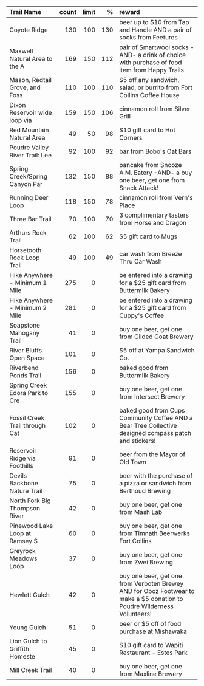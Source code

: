 | Trail Name                     |   count |   limit |   % | reward                                                                                                                  |
|:-------------------------------|--------:|--------:|----:|:------------------------------------------------------------------------------------------------------------------------|
| Coyote Ridge                   |     130 |     100 | 130 | beer up to $10 from Tap and Handle AND a pair of socks from Feetures                                                    |
| Maxwell Natural Area to the A  |     169 |     150 | 112 | pair of Smartwool socks -AND- a drink of choice with purchase of food item from Happy Trails                            |
| Mason, Redtail Grove, and Foss |     110 |     100 | 110 | $5 off any sandwich, salad, or burrito from Fort Collins Coffee House                                                   |
| Dixon Reservoir wide loop via  |     159 |     150 | 106 | cinnamon roll from Silver Grill                                                                                         |
| Red Mountain Natural Area      |      49 |      50 |  98 | $10 gift card to Hot Corners                                                                                            |
| Poudre Valley River Trail: Lee |      92 |     100 |  92 | bar from Bobo's Oat Bars                                                                                                |
| Spring Creek/Spring Canyon Par |     132 |     150 |  88 | pancake from Snooze A.M. Eatery -AND- a buy one beer, get one from Snack Attack!                                        |
| Running Deer Loop              |     118 |     150 |  78 | cinnamon roll from Vern's Place                                                                                         |
| Three Bar Trail                |      70 |     100 |  70 | 3 complimentary tasters from Horse and Dragon                                                                           |
| Arthurs Rock Trail             |      62 |     100 |  62 | $5 gift card to Mugs                                                                                                    |
| Horsetooth Rock Loop Trail     |      49 |     100 |  49 | car wash from Breeze Thru Car Wash                                                                                      |
| Hike Anywhere - Minimum 1 Mile |     275 |       0 |     | be entered into a drawing for a $25 gift card from Buttermilk Bakery                                                    |
| Hike Anywhere - Minimum 2 Mile |     281 |       0 |     | be entered into a drawing for a $25 gift card from Cuppy's Coffee                                                       |
| Soapstone Mahogany Trail       |      41 |       0 |     | buy one beer, get one from Gilded Goat Brewery                                                                          |
| River Bluffs Open Space        |     101 |       0 |     | $5 off at Yampa Sandwich Co.                                                                                            |
| Riverbend Ponds Trail          |     156 |       0 |     | baked good from Buttermilk Bakery                                                                                       |
| Spring Creek Edora Park to Cre |     155 |       0 |     | buy one beer, get one from Intersect Brewery                                                                            |
| Fossil Creek Trail through Cat |     102 |       0 |     | baked good from Cups Community Coffee AND a Bear Tree Collective designed compass patch and stickers!                   |
| Reservoir Ridge via Foothills  |      91 |       0 |     | beer from the Mayor of Old Town                                                                                         |
| Devils Backbone Nature Trail   |      75 |       0 |     | beer with the purchase of a pizza or sandwich from Berthoud Brewing                                                     |
| North Fork Big Thompson River  |      42 |       0 |     | buy one beer, get one from Mash Lab                                                                                     |
| Pinewood Lake Loop at Ramsey S |      60 |       0 |     | buy one beer, get one from Timnath Beerwerks Fort Collins                                                               |
| Greyrock Meadows Loop          |      37 |       0 |     | buy one beer, get one from Zwei Brewing                                                                                 |
| Hewlett Gulch                  |      42 |       0 |     | buy one beer, get one from Verboten Brewey AND for Oboz Footwear to make a $5 donation to Poudre Wilderness Volunteers! |
| Young Gulch                    |      51 |       0 |     | beer or $5 off of food purchase at Mishawaka                                                                            |
| Lion Gulch to Griffith Homeste |      45 |       0 |     | $10 gift card to Wapiti Restaurant - Estes Park                                                                         |
| Mill Creek Trail               |      40 |       0 |     | buy one beer, get one from Maxline Brewery                                                                              |